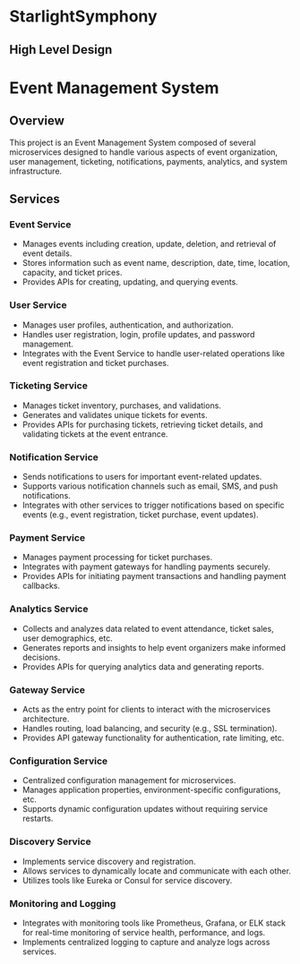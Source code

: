 # StarlightSymphony

## High Level Design

# Event Management System

## Overview
This project is an Event Management System composed of several microservices designed to handle various aspects of event organization, user management, ticketing, notifications, payments, analytics, and system infrastructure.

## Services

### Event Service
- Manages events including creation, update, deletion, and retrieval of event details.
- Stores information such as event name, description, date, time, location, capacity, and ticket prices.
- Provides APIs for creating, updating, and querying events.

### User Service
- Manages user profiles, authentication, and authorization.
- Handles user registration, login, profile updates, and password management.
- Integrates with the Event Service to handle user-related operations like event registration and ticket purchases.

### Ticketing Service
- Manages ticket inventory, purchases, and validations.
- Generates and validates unique tickets for events.
- Provides APIs for purchasing tickets, retrieving ticket details, and validating tickets at the event entrance.

### Notification Service
- Sends notifications to users for important event-related updates.
- Supports various notification channels such as email, SMS, and push notifications.
- Integrates with other services to trigger notifications based on specific events (e.g., event registration, ticket purchase, event updates).

### Payment Service
- Manages payment processing for ticket purchases.
- Integrates with payment gateways for handling payments securely.
- Provides APIs for initiating payment transactions and handling payment callbacks.

### Analytics Service
- Collects and analyzes data related to event attendance, ticket sales, user demographics, etc.
- Generates reports and insights to help event organizers make informed decisions.
- Provides APIs for querying analytics data and generating reports.

### Gateway Service
- Acts as the entry point for clients to interact with the microservices architecture.
- Handles routing, load balancing, and security (e.g., SSL termination).
- Provides API gateway functionality for authentication, rate limiting, etc.

### Configuration Service
- Centralized configuration management for microservices.
- Manages application properties, environment-specific configurations, etc.
- Supports dynamic configuration updates without requiring service restarts.

### Discovery Service
- Implements service discovery and registration.
- Allows services to dynamically locate and communicate with each other.
- Utilizes tools like Eureka or Consul for service discovery.

### Monitoring and Logging
- Integrates with monitoring tools like Prometheus, Grafana, or ELK stack for real-time monitoring of service health, performance, and logs.
- Implements centralized logging to capture and analyze logs across services.
